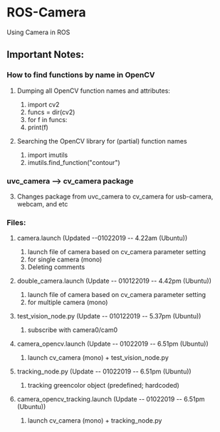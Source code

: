 # ROS-Camera
Using Camera in ROS

## Important Notes:

### How to find functions by name in OpenCV

1.  Dumping all OpenCV function names and attributes:
    1.  import cv2
    2.  funcs = dir(cv2)
    3.  for f in funcs:
    4.  print(f)

2.  Searching the OpenCV library for (partial) function names
    1.  import imutils
    2.  imutils.find_function("contour")

### uvc_camera --> cv_camera package
3.  Changes package from uvc_camera to cv_camera for usb-camera, webcam, and etc

### Files:
1.  camera.launch (Updated --01022019 -- 4.22am (Ubuntu))
    1.  launch file of camera based on cv_camera parameter setting
    2.  for single camera (mono)
    3.  Deleting comments

2.  double_camera.launch (Update -- 010122019 -- 4.42pm (Ubuntu))
    1.  launch file of camera based on cv_camera parameter setting
    2.  for multiple camera (mono)

3.  test_vision_node.py (Update -- 010122019 -- 5.37pm (Ubuntu))
    1.  subscribe with camera0/cam0

4.  camera_opencv.launch (Update -- 01022019 -- 6.51pm (Ubuntu))
    1.  launch cv_camera (mono) + test_vision_node.py

5.  tracking_node.py (Update -- 01022019 -- 6.51pm (Ubuntu))
    1.  tracking greencolor object (predefined; hardcoded)

6.  camera_opencv_tracking.launch (Update -- 01022019 -- 6.51pm (Ubuntu))
    1.  launch cv_camera (mono) + tracking_node.py
